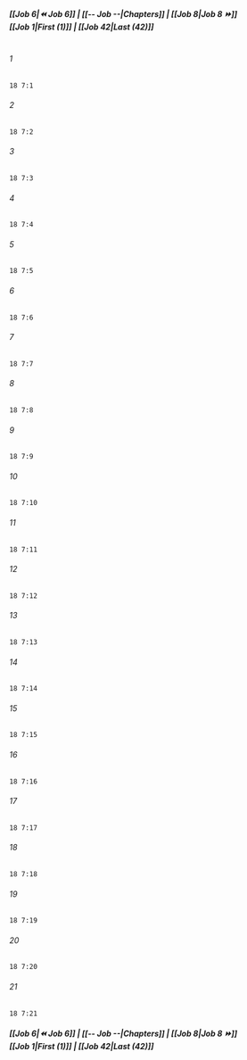 
##### **[[Job 6|⏪ Job 6]] | [[-- Job --|Chapters]] | [[Job 8|Job 8 ⏩]]**<br>**[[Job 1|First (1)]] | [[Job 42|Last (42)]]**<br><br>

###### 1
``` verse
18 7:1
```
###### 2
``` verse
18 7:2
```
###### 3
``` verse
18 7:3
```
###### 4
``` verse
18 7:4
```
###### 5
``` verse
18 7:5
```
###### 6
``` verse
18 7:6
```
###### 7
``` verse
18 7:7
```
###### 8
``` verse
18 7:8
```
###### 9
``` verse
18 7:9
```
###### 10
``` verse
18 7:10
```
###### 11
``` verse
18 7:11
```
###### 12
``` verse
18 7:12
```
###### 13
``` verse
18 7:13
```
###### 14
``` verse
18 7:14
```
###### 15
``` verse
18 7:15
```
###### 16
``` verse
18 7:16
```
###### 17
``` verse
18 7:17
```
###### 18
``` verse
18 7:18
```
###### 19
``` verse
18 7:19
```
###### 20
``` verse
18 7:20
```
###### 21
``` verse
18 7:21
```

##### **[[Job 6|⏪ Job 6]] | [[-- Job --|Chapters]] | [[Job 8|Job 8 ⏩]]**<br>**[[Job 1|First (1)]] | [[Job 42|Last (42)]]**
